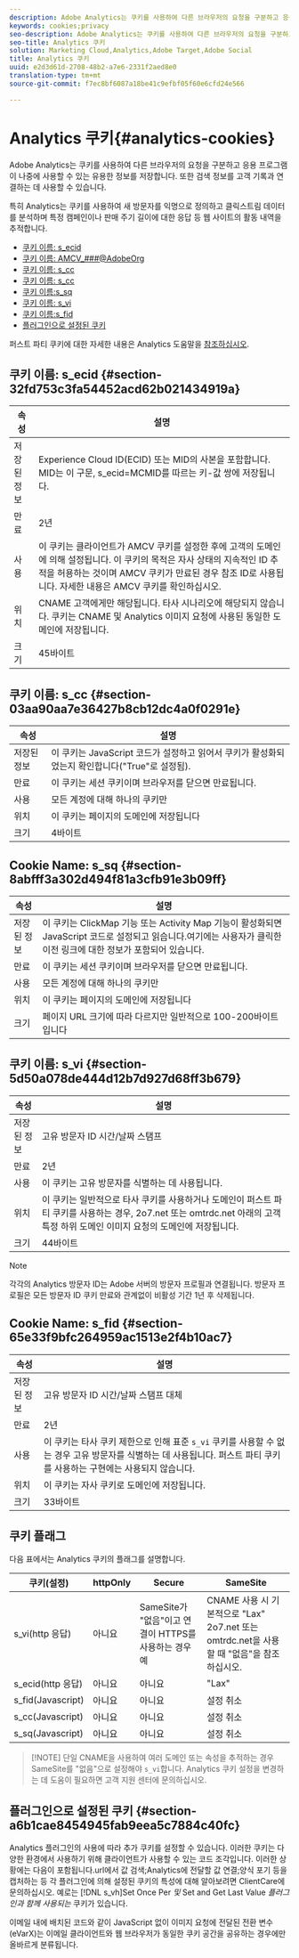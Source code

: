 ```yaml
---
description: Adobe Analytics는 쿠키를 사용하여 다른 브라우저의 요청을 구분하고 응용 프로그램이 나중에 사용할 수 있는 유용한 정보를 저장합니다. 또한 검색 정보를 고객 기록과 연결하는 데 사용할 수 있습니다.
keywords: cookies;privacy
seo-description: Adobe Analytics는 쿠키를 사용하여 다른 브라우저의 요청을 구분하고 응용 프로그램이 나중에 사용할 수 있는 유용한 정보를 저장합니다. 또한 검색 정보를 고객 기록과 연결하는 데 사용할 수 있습니다.
seo-title: Analytics 쿠키
solution: Marketing Cloud,Analytics,Adobe Target,Adobe Social
title: Analytics 쿠키
uuid: e2d3d61d-2708-48b2-a7e6-2331f2aed8e0
translation-type: tm+mt
source-git-commit: f7ec8bf6087a18be41c9efbf05f60e6cfd24e566

---
```



# Analytics 쿠키{#analytics-cookies}

Adobe Analytics는 쿠키를 사용하여 다른 브라우저의 요청을 구분하고 응용 프로그램이 나중에 사용할 수 있는 유용한 정보를 저장합니다. 또한 검색 정보를 고객 기록과 연결하는 데 사용할 수 있습니다.

특히 Analytics는 쿠키를 사용하여 새 방문자를 익명으로 정의하고 클릭스트림 데이터를 분석하며 특정 캠페인이나 판매 주기 길이에 대한 응답 등 웹 사이트의 활동 내역을 추적합니다.

* [쿠키 이름: s_ecid](../cookies/cookies-mc.md#section-32fd753c3fa54452acd62b021434919a)
* [쿠키 이름: AMCV_###@AdobeOrg](../cookies/cookies-mc.md#section-a12aa2a9296940ae82d8921b381b8fb0)
* [쿠키 이름: s_cc](../cookies/cookies-analytics.md#section-03aa90aa7e36427b8cb12dc4a0f0291e)
* [쿠키 이름: s_cc](../cookies/cookies-analytics.md#section-03aa90aa7e36427b8cb12dc4a0f0291e)
* [쿠키 이름:s_sq](../cookies/cookies-analytics.md#section-8abfff3a302d494f81a3cfb91e3b09ff)
* [쿠키 이름: s_vi](../cookies/cookies-analytics.md#section-5d50a078de444d12b7d927d68ff3b679)
* [쿠키 이름:s_fid](../cookies/cookies-analytics.md#section-65e33f9bfc264959ac1513e2f4b10ac7)
* [플러그인으로 설정된 쿠키](../cookies/cookies-analytics.md#section-a6b1cae8454945fab9eea5c7884c40fc)

퍼스트 파티 쿠키에 대한 자세한 내용은 Analytics 도움말을 [참조하십시오](/help/interface/cookies/cookies-first-party.md).

## 쿠키 이름: s_ecid {#section-32fd753c3fa54452acd62b021434919a}

| 속성 | 설명 |
|--- |--- |
| 저장된 정보 | Experience Cloud ID(ECID) 또는 MID의 사본을 포함합니다. MID는 이 구문, s_ecid=MCMID를 따르는 키-값 쌍에 저장됩니다. | `<ECID>` |
| 만료 | 2년 |
| 사용 | 이 쿠키는 클라이언트가 AMCV 쿠키를 설정한 후에 고객의 도메인에 의해 설정됩니다. 이 쿠키의 목적은 자사 상태의 지속적인 ID 추적을 허용하는 것이며 AMCV 쿠키가 만료된 경우 참조 ID로 사용됩니다. 자세한 내용은 AMCV 쿠키를 확인하십시오. |
| 위치 | CNAME 고객에게만 해당됩니다. 타사 시나리오에 해당되지 않습니다. 쿠키는 CNAME 및 Analytics 이미지 요청에 사용된 동일한 도메인에 저장됩니다. |
| 크기 | 45바이트 |

## 쿠키 이름: s_cc {#section-03aa90aa7e36427b8cb12dc4a0f0291e}

| 속성 | 설명 |
|--- |--- |
| 저장된 정보 | 이 쿠키는 JavaScript 코드가 설정하고 읽어서 쿠키가 활성화되었는지 확인합니다(&quot;True&quot;로 설정됨). |
| 만료 | 이 쿠키는 세션 쿠키이며 브라우저를 닫으면 만료됩니다. |
| 사용 | 모든 계정에 대해 하나의 쿠키만 |
| 위치 | 이 쿠키는 페이지의 도메인에 저장됩니다 |
| 크기 | 4바이트 |

## Cookie Name: s_sq {#section-8abfff3a302d494f81a3cfb91e3b09ff}

| 속성 | 설명 |
|--- |--- |
| 저장된 정보 | 이 쿠키는 ClickMap 기능 또는 Activity Map 기능이 활성화되면 JavaScript 코드로 설정되고 읽습니다.여기에는 사용자가 클릭한 이전 링크에 대한 정보가 포함되어 있습니다. |
| 만료 | 이 쿠키는 세션 쿠키이며 브라우저를 닫으면 만료됩니다. |
| 사용 | 모든 계정에 대해 하나의 쿠키만 |
| 위치 | 이 쿠키는 페이지의 도메인에 저장됩니다 |
| 크기 | 페이지 URL 크기에 따라 다르지만 일반적으로 100-200바이트입니다 |

## 쿠키 이름: s_vi {#section-5d50a078de444d12b7d927d68ff3b679}

| 속성 | 설명 |
|--- |--- |
| 저장된 정보 | 고유 방문자 ID 시간/날짜 스탬프 |
| 만료 | 2년 |
| 사용 | 이 쿠키는 고유 방문자를 식별하는 데 사용됩니다. |
| 위치 | 이 쿠키는 일반적으로 타사 쿠키를 사용하거나 도메인이 퍼스트 파티 쿠키를 사용하는 경우, 2o7.net 또는 omtrdc.net 아래의 고객 특정 하위 도메인 이미지 요청의 도메인에 저장됩니다. |
| 크기 | 44바이트 |

>[!NOTE]
>
>각각의 Analytics 방문자 ID는 Adobe 서버의 방문자 프로필과 연결됩니다. 방문자 프로필은 모든 방문자 ID 쿠키 만료와 관계없이 비활성 기간 1년 후 삭제됩니다.

## Cookie Name: s_fid {#section-65e33f9bfc264959ac1513e2f4b10ac7}

| 속성 | 설명 |
|--- |--- |
| 저장된 정보 | 고유 방문자 ID 시간/날짜 스탬프 대체 |
| 만료 | 2년 |
| 사용 | 이 쿠키는 타사 쿠키 제한으로 인해 표준 `s_vi` 쿠키를 사용할 수 없는 경우 고유 방문자를 식별하는 데 사용됩니다. 퍼스트 파티 쿠키를 사용하는 구현에는 사용되지 않습니다. |
| 위치 | 이 쿠키는 자사 쿠키로 도메인에 저장됩니다. |
| 크기 | 33바이트 |

## 쿠키 플래그

다음 표에서는 Analytics 쿠키의 플래그를 설명합니다.

| 쿠키(설정) | httpOnly | Secure | SameSite |
|--- |--- |--- |--- |
| s_vi(http 응답) | 아니요 | SameSite가 &quot;없음&quot;이고 연결이 HTTPS를 사용하는 경우 예 | CNAME 사용 시 기본적으로 &quot;Lax&quot; 2o7.net 또는 omtrdc.net을 사용할 때 &quot;없음&quot;을 참조하십시오. |
| s_ecid(http 응답) | 아니요 | 아니요 | &quot;Lax&quot; |
| s_fid(Javascript) | 아니요 | 아니요 | 설정 취소 |
| s_cc(Javascript) | 아니요 | 아니요 | 설정 취소 |
| s_sq(Javascript) | 아니요 | 아니요 | 설정 취소 |

>[!NOTE] 단일 CNAME을 사용하여 여러 도메인 또는 속성을 추적하는 경우 SameSite를 &quot;없음&quot;으로 설정해야 `s_vi`합니다. Analytics 쿠키 설정을 변경하는 데 도움이 필요하면 고객 지원 센터에 문의하십시오.

## 플러그인으로 설정된 쿠키 {#section-a6b1cae8454945fab9eea5c7884c40fc}

Analytics 플러그인의 사용에 따라 추가 쿠키를 설정할 수 있습니다. 이러한 쿠키는 다양한 환경에서 사용하기 위해 클라이언트가 사용할 수 있는 코드 조각입니다. 이러한 상황에는 다음이 포함됩니다.url에서 값 검색;Analytics에 전달할 값 연결;양식 포기 등을 캡처하는 등 각 플러그인에 의해 설정된 쿠키의 특성에 대해 알아보려면 ClientCare에 문의하십시오. 예로는 [!DNL s_vh]Set Once Per *및* Set and Get Last Value *플러그인과 함께 사용되는* 쿠키가 있습니다.

이메일 내에 배치된 코드와 같이 JavaScript 없이 이미지 요청에 전달된 전환 변수(eVarX)는 이메일 클라이언트와 웹 브라우저가 동일한 쿠키 공간을 공유하는 경우에만 올바르게 분류됩니다.
